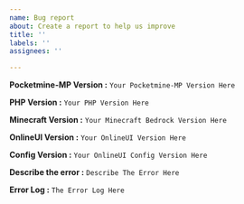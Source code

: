 ```yaml
---
name: Bug report
about: Create a report to help us improve
title: ''
labels: ''
assignees: ''

---
```


**Pocketmine-MP Version :**
```Your Pocketmine-MP Version Here```

**PHP Version :**
```Your PHP Version Here```

**Minecraft Version :**
```Your Minecraft Bedrock Version Here```

**OnlineUI Version :**
```Your OnlineUI Version Here```

**Config Version :**
```Your OnlineUI Config Version Here``` 

**Describe the error :**
```Describe The Error Here```

**Error Log :**
```The Error Log Here```
